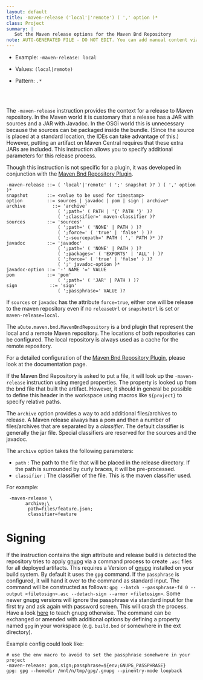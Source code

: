 ```yaml
---
layout: default
title: -maven-release ('local'|'remote') ( ',' option )*
class: Project
summary: |
   Set the Maven release options for the Maven Bnd Repository
note: AUTO-GENERATED FILE - DO NOT EDIT. You can add manual content via same filename in ext folder. 
---
```


- Example: `-maven-release: local`

- Values: `(local|remote)`

- Pattern: `.*`

<!-- Manual content from: ext/maven_release.md --><br /><br />

The `-maven-release` instruction provides the context for a release to Maven repository. In the Maven world it is customary that a release has a JAR with sources and a JAR with Javadoc. In the OSGi world this is unnecessary because the sources can be packaged inside the bundle. (Since the source is placed at a standard location, the IDEs can take advantage of this.) However, putting an artifact on Maven Central requires that these extra JARs are included. This instruction allows you to specify additional parameters for this release process.

Though this instruction is not specific for a plugin, it was developed in conjunction with the [Maven Bnd Repository Plugin][1].


    -maven-release ::= ( 'local'|'remote' ( ';' snapshot )? ) ( ',' option )*
    snapshot       ::= <value to be used for timestamp>
    option         ::= sources | javadoc | pom | sign | archive*
    archive          ::= 'archive' 
                       ( ';path=' ( PATH | '{' PATH '}' )?
                       ( ';classifier=' maven-classifier )?
    sources        ::= 'sources' 
                       ( ';path=' ( 'NONE' | PATH ) )?
                       ( ';force=' ( 'true' | 'false' ) )?
                       ( ';-sourcepath=' PATH ( ',' PATH )* )?
    javadoc        ::= 'javadoc'
                       ( ';path=' ( 'NONE' | PATH ) )?
                       ( ';packages=' ( 'EXPORTS' | 'ALL' ) )?
                       ( ';force=' ( 'true' | 'false' ) )?
                       ( ';' javadoc-option )*
    javadoc-option ::= '-' NAME '=' VALUE
    pom            ::= 'pom'
                       ( ';path=' ( 'JAR' | PATH ) )?
    sign            ::= 'sign'
                       ( ';passphrase=' VALUE )?

If `sources` or `javadoc` has the attribute `force=true`, either one will be release to the maven repository even if no `releaseUrl` or `snapshotUrl` is set or `maven-release=local`. 

The `aQute.maven.bnd.MavenBndRepository` is a bnd plugin that represent the local and a remote Maven repository. The locations of both repositories can be configured. The local repository is always used as a cache for the remote repository.

For a detailed configuration of the [Maven Bnd Repository Plugin][1], please look at the documentation page.

If the Maven Bnd Repository is asked to put a file, it will look up the `-maven-release` instruction using merged properties. The property is looked up from the bnd file that built the artifact. However, it should in general be possible to define this header in the workspace using macros like `${project}` to specify relative paths.

The `archive` option provides a way to add additional files/archives to release. A Maven release always has a pom and then a number of files/archives that are separated by a _classifier_. The default classifier is generally the jar file. Special classifiers are reserved for the sources and the javadoc. 

The `archive` option takes the following parameters:

* `path` : The path to the file that will be placed in the release directory. If the path is surrounded by curly braces, it will be pre-processed.
* `classifier` : The classifier of the file. This is the maven classifier used.

For example:

     -maven-release \
           archive;\
            path=files/feature.json;
            classifier=feature

# Signing

If the instruction contains the sign attribute  and release build is detected the repository tries to apply [gnupg](https://gnupg.org/) via a command process to create `.asc` files for all deployed artifacts. This requires a Version of [gnupg](https://gnupg.org/) installed on your build system. By default it uses the `gpg` command. If the `passphrase` is configured, it will hand it over to the command as standard input. The command will be constructed as follows: `gpg --batch --passphrase-fd 0 --output <filetosign>.asc --detach-sign --armor <filetosign>`. Some newer gnupg versions will ignore the passphrase via standard input for the first try and ask again with password screen. This will crash the process. Have a look [here](https://stackoverflow.com/questions/19895122/how-to-use-gnupgs-passphrase-fd-argument) to teach gnupg otherwise. The command can be exchanged or amended with additional options by defining a property named `gpg` in your workspace (e.g. `build.bnd` or somewhere in the ext directory).

Example config could look like:

```
# use the env macro to avoid to set the passphrase somehwere in your project
-maven-release: pom,sign;passphrase=${env;GNUPG_PASSPHRASE}
gpg: gpg --homedir /mnt/n/tmp/gpg/.gnupg --pinentry-mode loopback
```



 

[1]: /plugins/maven
